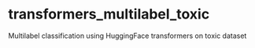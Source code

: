 # transformers_multilabel_toxic
Multilabel classification using HuggingFace transformers on toxic dataset
